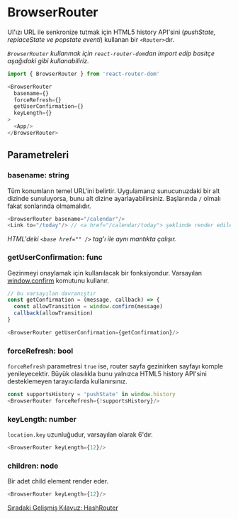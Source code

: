 <h1>BrowserRouter</h1>

UI'ızı URL ile senkronize tutmak için HTML5 history API'sini (<i>pushState, replaceState ve popstate eventi</i>) kullanan bir `<Router>`dır.

<i>`BrowserRouter` kullanmak için `react-router-dom`dan import edip basitçe aşağıdaki gibi kullanabiliriz.</i>

```js
import { BrowserRouter } from 'react-router-dom'

<BrowserRouter
  basename={}
  forceRefresh={}
  getUserConfirmation={}
  keyLength={}
>
  <App/>
</BrowserRouter>
```

<h2>Parametreleri</h2>

<h3>basename: string</h3>

Tüm konumların temel URL'ini belirtir. Uygulamanız sunucunuzdaki bir alt dizinde sunuluyorsa, bunu alt dizine ayarlayabilirsiniz. Başlarında `/` olmalı fakat sonlarında olmamalıdır.

```js
<BrowserRouter basename="/calendar"/>
<Link to="/today"/> // <a href="/calendar/today"> şeklinde render edilecektir.
```

<i>HTML'deki `<base href="" />` tag'ı ile aynı mantıkta çalışır.</i>

<h3>getUserConfirmation: func</h3>

Gezinmeyi onaylamak için kullanılacak bir fonksiyondur. Varsayılan <a href="https://developer.mozilla.org/en-US/docs/Web/API/Window/confirm">window.confirm</a> komutunu kullanır.

```js
// bu varsayılan davranıştır
const getConfirmation = (message, callback) => {
  const allowTransition = window.confirm(message)
  callback(allowTransition)
}

<BrowserRouter getUserConfirmation={getConfirmation}/>
```

<h3>forceRefresh: bool</h3>

`forceRefresh` parametresi `true` ise, router sayfa gezinirken sayfayı komple yenileyecektir. Büyük olasılıkla bunu yalnızca HTML5 history API'sini desteklemeyen tarayıcılarda kullanırsınız.

```js
const supportsHistory = 'pushState' in window.history
<BrowserRouter forceRefresh={!supportsHistory}/>
```

<h3>keyLength: number</h3>

`location.key` uzunluğudur, varsayılan olarak 6'dır.

```js
<BrowserRouter keyLength={12}/>
```

<h3>children: node</h3>

Bir adet child element render eder.

```js
<BrowserRouter keyLength={12}/>
```

<a href="https://omergulcicek.github.io/react-router/gelismis-kilavuzlar/hash-router">Sıradaki Gelişmiş Kılavuz: HashRouter</a>
